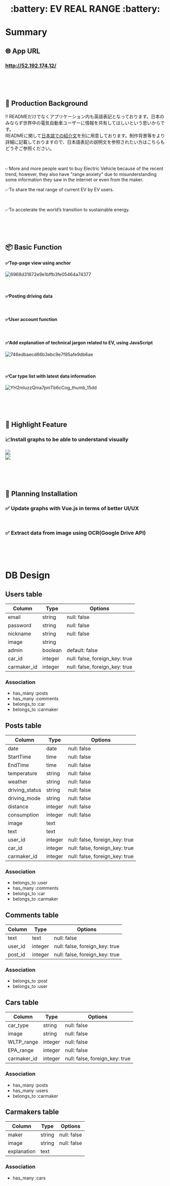 
<h1 align="center"> :battery: EV REAL RANGE :battery: </h1>  

# Summary
## 🌐 App URL
### **http://52.192.174.12/** 
  
  <br> 
  <br>
  <br>
  
## 💬 Production Background
:bangbang: READMEだけでなくアプリケーション内も英語表記となっております。日本のみならず世界中の電気自動車ユーザーに情報を共有してほしいという思いからです。  
READMEに関して[日本語での紹介文](https://docs.google.com/document/d/1La2AMuKh35N6T-hoDb2Ai1dZvnH0GdFNMCpRIX4GDOU)を別に用意しております。制作背景等をより詳細に記載しておりますので、日本語表記の説明文を参照されたい方はこちらもどうぞご参照ください。

  <br>
  
:white_check_mark:More and more people want to buy Electric Vehicle because of the recent trend, however, they also have "range anxiety" due to misunderstanding some information they saw in the internet or even from the maker.   

:white_check_mark:To share the real range of current EV by EV users. 

  <br>

:white_check_mark:To accelerate the world’s transition to sustainable energy.
  
  <br>
  <br>
  <br>
  
## :package: Basic Function
#### :white_check_mark:Top-page view using anchor   
![6968d31672e9e1bffb3fe05464a74377](https://user-images.githubusercontent.com/62327707/81954357-b7de5d00-9643-11ea-8a8d-6701a918a1a7.gif)  

  <br>

#### :white_check_mark:Posting driving data  

  <br>

#### :white_check_mark:User account function  

  <br>

#### :white_check_mark:Add explanation of technical jargon related to EV, using JavaScript  
![746edbaecd66b3ebc9e7f85afe9db6ae](https://user-images.githubusercontent.com/62327707/82011733-e1819d80-96b0-11ea-894c-9c3b6a4c7648.gif)

  <br>

#### :white_check_mark:Car type list with latest data information 
![YH2mluzzQma7pniTb6cCog_thumb_15dd](https://user-images.githubusercontent.com/62327707/82015498-d717d180-96b9-11ea-85c5-fae8384dd893.jpg)

  <br>
  <br>
  <br>

## :eyes: Highlight Feature
### :chart_with_upwards_trend:Install graphs to be able to understand visually
![](https://i.gyazo.com/fada092134f85827b36415bba0072e09.png)  
![](https://i.gyazo.com/3cd668893e56af61ef25970d4a7a19e0.png)

  <br>
  <br>
  <br>

## :thought_balloon: Planning Installation
### :white_check_mark: Update graphs with Vue.js in terms of better UI/UX

  <br>

### :white_check_mark: Extract data from image using OCR(Google Drive API)

  <br>
  <br>
  <br>

# DB Design
## Users table
|Column|Type|Options|
|------|----|-------|
|email|string|null: false|
|password|string|null: false|
|nickname|string|null: false|
|image|string|
|admin|boolean|default: false|
|car_id|integer|null: false, foreign_key: true|
|carmaker_id|integer|null: false, foreign_key: true|
### Association
- has_many :posts
- has_many :comments
- belongs_to :car
- belongs_to :carmaker

## Posts table
|Column|Type|Options|
|------|----|-------|
|date|date|null: false|
|StartTime|time|null: false|
|EndTime|time|null: false|
|temperature|string|null: false|
|weather|string|null: false|
|driving_status|string|null: false|
|driving_mode|string|null: false|
|distance|integer|null: false|
|consumption|integer|null: false|
|image|text|
|text|text|
|user_id|integer|null: false, foreign_key: true|
|car_id|integer|null: false, foreign_key: true|
|carmaker_id|integer|null: false, foreign_key: true|
### Association
- belongs_to :user
- has_many :comments
- belongs_to :car
- belongs_to :carmaker

## Comments table
|Column|Type|Options|
|------|----|-------|
|text|text|null: false|
|user_id|integer|null: false, foreign_key: true|
|post_id|integer|null: false, foreign_key: true|
### Association
- belongs_to :post
- belongs_to :user

## Cars table
|Column|Type|Options|
|------|----|-------|
|car_type|string|null: false|
|image|string|null: false|
|WLTP_range|integer|null: false|
|EPA_range|integer|null: false|
|carmaker_id|integer|null: false, foreign_key: true|
### Association
- has_many :posts
- has_many :users
- belongs_to :carmaker

## Carmakers table
|Column|Type|Options|
|------|----|-------|
|maker|string|null: false|
|image|string|null: false|
|explanation|text|
### Association
- has_many :cars
